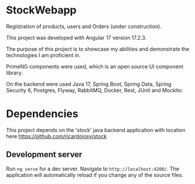 # StockWebapp

Registration of products, users and Orders (under construction).

This project was developed with Angular 17 version 17.2.3.

The purpose of this project is to showcase my abilities and demonstrate the technologies I am proficient in.

PrimeNG components were used, which is an open source UI component library.

On the backend were used Java 17, Spring Boot, Spring Data, Spring Security 6, Postgres, Flyway, RabbitMQ, Docker, Rest, JUnit and Mockito.

# Dependencies

This project depends on the 'stock' java backend application with location here https://github.com/ricardojosy/stock

## Development server

Run `ng serve` for a dev server. Navigate to `http://localhost:4200/`. The application will automatically reload if you change any of the source files.


